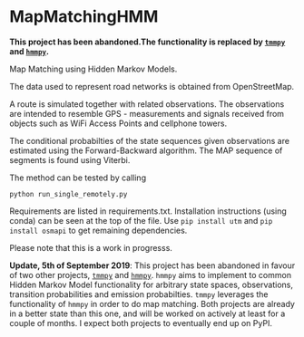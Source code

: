 # MapMatchingHMM

**This project has been abandoned.The functionality is replaced by [`tmmpy`](https://github.com/klaapbakken/tmmpy) and [`hmmpy`](https://github.com/klaapbakken/hmmpy).**

Map Matching using Hidden Markov Models.

The data used to represent road networks is obtained from OpenStreetMap.

A route is simulated together with related observations. The observations are intended to resemble GPS - measurements and signals received from objects such as WiFi Access Points and cellphone towers. 

The conditional probabilties of the state sequences given observations are estimated using the Forward-Backward algorithm. The MAP sequence of segments is found using Viterbi.

The method can be tested by calling

```
python run_single_remotely.py
```

Requirements are listed in requirements.txt. Installation instructions (using conda) can be seen at the top of the file.
Use ``pip install utm`` and ``pip install osmapi`` to get remaining dependencies.

Please note that this is a work in progresss.

**Update, 5th of September 2019**: This project has been abandoned in favour of two other projects, [`tmmpy`](https://github.com/klaapbakken/tmmpy) and [`hmmpy`](https://github.com/klaapbakken/hmmpy). `hmmpy` aims to implement to common Hidden Markov Model functionality for arbitrary state spaces, observations, transition probabilities and emission probabilties. `tmmpy` leverages the functionality of `hmmpy` in order to do map matching. Both projects are already in a better state than this one, and will be worked on actively at least for a couple of months. I expect both projects to eventually end up on PyPI. 
